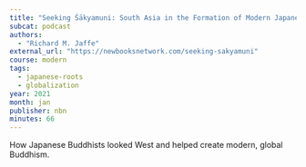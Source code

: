 ```yaml
---
title: "Seeking Śākyamuni: South Asia in the Formation of Modern Japanese Buddhism"
subcat: podcast
authors:
  - "Richard M. Jaffe"
external_url: "https://newbooksnetwork.com/seeking-sakyamuni"
course: modern
tags:
  - japanese-roots
  - globalization
year: 2021
month: jan
publisher: nbn
minutes: 66
---
```


How Japanese Buddhists looked West and helped create modern, global Buddhism.
